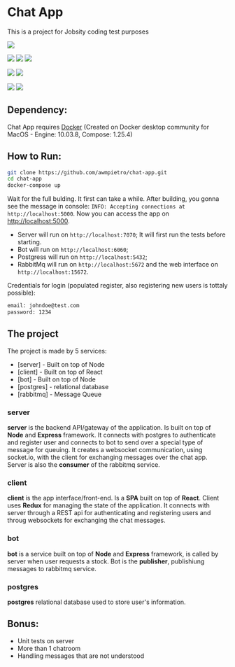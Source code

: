 # Chat App

This is a project for Jobsity coding test purposes

[![](https://img.shields.io/badge/dependencies-docker-blue.svg)]()

[![](https://img.shields.io/badge/node-%3E%3D12-green.svg)]()
[![](https://img.shields.io/badge/express-4-important.svg)]()
[![](./server/test/badge.svg)]()

[![](https://img.shields.io/badge/react-16.14.0-lightgrey.svg)]()
[![](https://img.shields.io/badge/redux-4-9cf.svg)]()

[![](https://img.shields.io/badge/postgres-11.9-informational.svg)]()
[![](https://img.shields.io/badge/rabbitmq-3.6.14--management-blueviolet.svg)]()

## Dependency:

Chat App requires [Docker](https://docs.docker.com/docker-for-mac/install/) (Created on Docker desktop community for MacOS - Engine: 10.03.8, Compose: 1.25.4)

## How to Run:

```sh
git clone https://github.com/awmpietro/chat-app.git
cd chat-app
docker-compose up
```

Wait for the full bulding. It first can take a while. After building, you gonna see the message in console: `INFO: Accepting connections at http://localhost:5000`. Now you can access the app on [http://localhost:5000](http://localhost:5000).

- Server will run on `http://localhost:7070`; It will first run the tests before starting.
- Bot will run on `http://localhost:6060`;
- Postgress will run on `http://localhost:5432`;
- RabbitMq will run on `http://localhost:5672` and the web interface on `http://localhost:15672`.

Credentials for login (populated register, also registering new users is tottaly possible):

```sh
email: johndoe@test.com
password: 1234
```

## The project

The project is made by 5 services:

- [server] - Built on top of Node
- [client] - Built on top of React
- [bot] - Built on top of Node
- [postgres] - relational database
- [rabbitmq] - Message Queue

### server

**server** is the backend API/gateway of the application. Is built on top of **Node** and **Express** framework.
It connects with postgres to authenticate and register user and connects to bot to send over a special type of message for queuing.
It creates a websocket communication, using socket.io, with the client for exchanging messages over the chat app.
Server is also the **consumer** of the rabbitmq service.

### client

**client** is the app interface/front-end. Is a **SPA** built on top of **React**. Client uses **Redux** for managing the state of the application. It connects with server through a REST api for authenticating and registering users and throug websockets for exchanging the chat messages.

### bot

**bot** is a service built on top of **Node** and **Express** framework, is called by server when user requests a stock. Bot is the **publisher**, publishiung messages to rabbitmq service.

### postgres

**postgres** relational database used to store user's information.

## Bonus:

* Unit tests on server
* More than 1 chatroom
* Handling messages that are not understood
